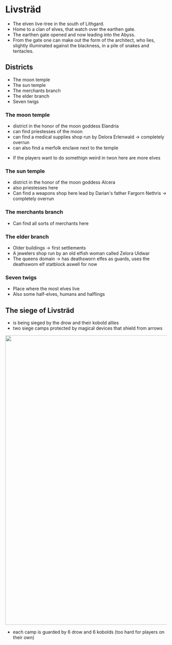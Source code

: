 # Livsträd

* The elven live-tree in the south of Lithgard. 
* Home to a clan of elves, that watch over the earthen gate.
* The earthen gate opened and now leading into the Abyss.
* From the gate one can make out the form of the architect, who lies, slightly illuminated against the blackness, in a pile of snakes and tentacles.

## Districts

* The moon temple
* The sun temple
* The merchants branch
* The elder branch
* Seven twigs

### The moon temple

* district in the honor of the moon goddess Elandria
* can find priestesses of the moon
* can find a medical supplies shop run by Delora Erlenwald &rarr; completely overrun 
* can also find a merfolk enclave next to the temple

<!--creature:priest.yaml float-->
<!--creature:merfolk.json float-->
<div style="clear:both"></div>

* If the players want to do somethign weird in twon here are more elves

<!--creature:elvish-veteran-archer.json wide-->
<!--creature:enchanter.json wide-->

### The sun temple

* district in the honor of the moon goddess Alcera
* also priestesses here
* Can find a weapons shop here lead by Darian's father Fargorn Nethris &rarr; completely overrun

### The merchants branch

* Can find all sorts of merchants here

### The elder branch

* Older buildings &rarr; first settlements
* A jewelers shop run by an old elfish woman called Zelora Uldwar
* The queens domain &rarr; has deathsworn elfes as guards, uses the deathsworn elf statblock aswell for now

<!--creature:deathsworn-elf.json wide-->

### Seven twigs

* Place where the most elves live
* Also some half-elves, humans and halflings

## The siege of Livsträd

* is being sieged by the drow and their kobold allies
* two siege camps protected by magical devices that shield from arrows

<img src="/Livstrad.png" width=900 height=900 />

* each camp is guarded by 6 drow and 6 kobolds (too hard for players on their own)

<!--creature:kobold.json float-->
<!--creature:drow.json float-->
<div style="clear:both"></div>
<!--creature:alyne-dynar.yaml wide-->